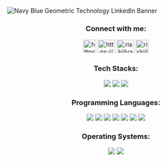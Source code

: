 ![Navy Blue Geometric Technology LinkedIn Banner](https://github.com/riskiilyas/riskiilyas/assets/71499142/541917bd-1340-451e-bbd2-e401cc1130b5)

<h3 align="center">Connect with me:</h3>
<p align="center">
<a href="https://medium.com/@riskiilyas03" target="blank"><img src="https://miro.medium.com/v2/resize:fit:8976/1*Ra88BZ-CSTovFS2ZSURBgg.png" alt="https://medium.com/@riskiilyas03" height="30"/></a>  
<a href="https://linkedin.com/in/riski-ilyas/" target="blank"><img src="https://raw.githubusercontent.com/rahuldkjain/github-profile-readme-generator/master/src/images/icons/Social/linked-in-alt.svg" alt="https://www.linkedin.com/in/riski-ilyas/" height="30" width="40" /></a>  
<a href="https://www.hackerrank.com/riskiilyas03" target="blank"><img src="https://raw.githubusercontent.com/rahuldkjain/github-profile-readme-generator/master/src/images/icons/Social/hackerrank.svg" alt="riskiilyas03" height="30" width="40" /></a>
<a href="https://www.dicoding.com/users/riskiilyas03" target="blank"><img src="https://user-images.githubusercontent.com/71499142/200818614-8ef3a4ea-708d-49d4-9ad4-8091f3dce8ea.png" alt="riskiilyas03" height="30" width="30" /></a>
</p>
<h3 align="center">Tech Stacks:</h3>
<p align="center">
  <img src="https://custom-icon-badges.demolab.com/badge/-Laravel-red?style=for-the-badge&logoColor=white&logo=laravel"/>
  <img src="https://custom-icon-badges.demolab.com/badge/-Flutter-blue?style=for-the-badge&logo=untitled&logoColor=white"/>
  <img src="https://custom-icon-badges.demolab.com/badge/-Android-darkgreen?style=for-the-badge&logoColor=white&logo=android"/>
<!--   <img src="https://custom-icon-badges.demolab.com/badge/-React Native-black?style=for-the-badge&logoColor=white&logo=react"/>
</p> -->
  </div>
  <h3 align="center">Programming Languages:</h3>
<p align="center">
  <img src="https://custom-icon-badges.demolab.com/badge/-Java-orange?style=for-the-badge&logo=java&logoColor=white"/>
  <img src="https://custom-icon-badges.demolab.com/badge/-Kotlin-purple?style=for-the-badge&logoColor=white&logo=kotlin"/>
  <img src="https://custom-icon-badges.demolab.com/badge/-Dart-blue?style=for-the-badge&logoColor=white&logo=dart"/>
  <img src="https://custom-icon-badges.demolab.com/badge/-PHP-black?style=for-the-badge&logoColor=white&logo=php"/>
  <img src="https://custom-icon-badges.demolab.com/badge/-Python-darkblue?style=for-the-badge&logoColor=white&logo=python"/>
  <img src="https://custom-icon-badges.demolab.com/badge/-C-grey?style=for-the-badge&logoColor=white&logo=c"/>
  <img src="https://custom-icon-badges.demolab.com/badge/-C++-maroon?style=for-the-badge&logoColor=white&logo=cpp"/>
</p>
<h3 align="center">Operating Systems:</h3>
<p align="center">
  <img src="https://custom-icon-badges.demolab.com/badge/-Windows-blue?style=for-the-badge&logo=windows&logoColor=white"/>
  <img src="https://custom-icon-badges.demolab.com/badge/-Linux-black?style=for-the-badge&logo=ubuntu"/>
</p>
  </div>
<!--   <br>
<p align="center"><img height="180" align="center" src="https://github-readme-stats.vercel.app/api/top-langs?username=riskiilyas&langs_count=8&theme=radical&show_icons=true&locale=en&layout=compact" alt="riskiilyas" /> 
<img align="center" height="180"src="https://github-readme-stats.vercel.app/api?username=riskiilyas&theme=radical"/></p><p></p> -->
